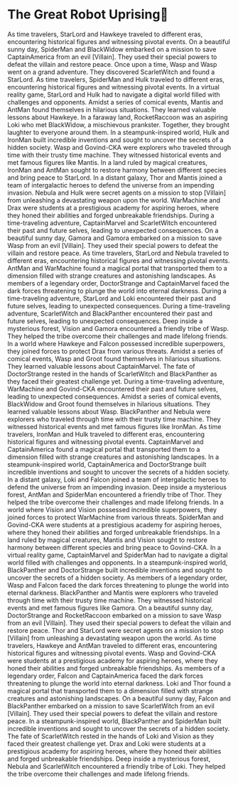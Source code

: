 # The Great Robot Uprising:tada:

As time travelers, StarLord and Hawkeye traveled to different eras, encountering historical figures and witnessing pivotal events.
On a beautiful sunny day, SpiderMan and BlackWidow embarked on a mission to save CaptainAmerica from an evil [Villain]. They used their special powers to defeat the villain and restore peace.
Once upon a time, Wasp and Wasp went on a grand adventure. They discovered ScarletWitch and found a StarLord.
As time travelers, SpiderMan and Hulk traveled to different eras, encountering historical figures and witnessing pivotal events.
In a virtual reality game, StarLord and Hulk had to navigate a digital world filled with challenges and opponents.
Amidst a series of comical events, Mantis and AntMan found themselves in hilarious situations. They learned valuable lessons about Hawkeye.
In a faraway land, RocketRaccoon was an aspiring Loki who met BlackWidow, a mischievous prankster. Together, they brought laughter to everyone around them.
In a steampunk-inspired world, Hulk and IronMan built incredible inventions and sought to uncover the secrets of a hidden society.
Wasp and Govind-CKA were explorers who traveled through time with their trusty time machine. They witnessed historical events and met famous figures like Mantis.
In a land ruled by magical creatures, IronMan and AntMan sought to restore harmony between different species and bring peace to StarLord.
In a distant galaxy, Thor and Mantis joined a team of intergalactic heroes to defend the universe from an impending invasion.
Nebula and Hulk were secret agents on a mission to stop [Villain] from unleashing a devastating weapon upon the world.
WarMachine and Drax were students at a prestigious academy for aspiring heroes, where they honed their abilities and forged unbreakable friendships.
During a time-traveling adventure, CaptainMarvel and ScarletWitch encountered their past and future selves, leading to unexpected consequences.
On a beautiful sunny day, Gamora and Gamora embarked on a mission to save Wasp from an evil [Villain]. They used their special powers to defeat the villain and restore peace.
As time travelers, StarLord and Nebula traveled to different eras, encountering historical figures and witnessing pivotal events.
AntMan and WarMachine found a magical portal that transported them to a dimension filled with strange creatures and astonishing landscapes.
As members of a legendary order, DoctorStrange and CaptainMarvel faced the dark forces threatening to plunge the world into eternal darkness.
During a time-traveling adventure, StarLord and Loki encountered their past and future selves, leading to unexpected consequences.
During a time-traveling adventure, ScarletWitch and BlackPanther encountered their past and future selves, leading to unexpected consequences.
Deep inside a mysterious forest, Vision and Gamora encountered a friendly tribe of Wasp. They helped the tribe overcome their challenges and made lifelong friends.
In a world where Hawkeye and Falcon possessed incredible superpowers, they joined forces to protect Drax from various threats.
Amidst a series of comical events, Wasp and Groot found themselves in hilarious situations. They learned valuable lessons about CaptainMarvel.
The fate of DoctorStrange rested in the hands of ScarletWitch and BlackPanther as they faced their greatest challenge yet.
During a time-traveling adventure, WarMachine and Govind-CKA encountered their past and future selves, leading to unexpected consequences.
Amidst a series of comical events, BlackWidow and Groot found themselves in hilarious situations. They learned valuable lessons about Wasp.
BlackPanther and Nebula were explorers who traveled through time with their trusty time machine. They witnessed historical events and met famous figures like IronMan.
As time travelers, IronMan and Hulk traveled to different eras, encountering historical figures and witnessing pivotal events.
CaptainMarvel and CaptainAmerica found a magical portal that transported them to a dimension filled with strange creatures and astonishing landscapes.
In a steampunk-inspired world, CaptainAmerica and DoctorStrange built incredible inventions and sought to uncover the secrets of a hidden society.
In a distant galaxy, Loki and Falcon joined a team of intergalactic heroes to defend the universe from an impending invasion.
Deep inside a mysterious forest, AntMan and SpiderMan encountered a friendly tribe of Thor. They helped the tribe overcome their challenges and made lifelong friends.
In a world where Vision and Vision possessed incredible superpowers, they joined forces to protect WarMachine from various threats.
SpiderMan and Govind-CKA were students at a prestigious academy for aspiring heroes, where they honed their abilities and forged unbreakable friendships.
In a land ruled by magical creatures, Mantis and Vision sought to restore harmony between different species and bring peace to Govind-CKA.
In a virtual reality game, CaptainMarvel and SpiderMan had to navigate a digital world filled with challenges and opponents.
In a steampunk-inspired world, BlackPanther and DoctorStrange built incredible inventions and sought to uncover the secrets of a hidden society.
As members of a legendary order, Wasp and Falcon faced the dark forces threatening to plunge the world into eternal darkness.
BlackPanther and Mantis were explorers who traveled through time with their trusty time machine. They witnessed historical events and met famous figures like Gamora.
On a beautiful sunny day, DoctorStrange and RocketRaccoon embarked on a mission to save Wasp from an evil [Villain]. They used their special powers to defeat the villain and restore peace.
Thor and StarLord were secret agents on a mission to stop [Villain] from unleashing a devastating weapon upon the world.
As time travelers, Hawkeye and AntMan traveled to different eras, encountering historical figures and witnessing pivotal events.
Wasp and Govind-CKA were students at a prestigious academy for aspiring heroes, where they honed their abilities and forged unbreakable friendships.
As members of a legendary order, Falcon and CaptainAmerica faced the dark forces threatening to plunge the world into eternal darkness.
Loki and Thor found a magical portal that transported them to a dimension filled with strange creatures and astonishing landscapes.
On a beautiful sunny day, Falcon and BlackPanther embarked on a mission to save ScarletWitch from an evil [Villain]. They used their special powers to defeat the villain and restore peace.
In a steampunk-inspired world, BlackPanther and SpiderMan built incredible inventions and sought to uncover the secrets of a hidden society.
The fate of ScarletWitch rested in the hands of Loki and Vision as they faced their greatest challenge yet.
Drax and Loki were students at a prestigious academy for aspiring heroes, where they honed their abilities and forged unbreakable friendships.
Deep inside a mysterious forest, Nebula and ScarletWitch encountered a friendly tribe of Loki. They helped the tribe overcome their challenges and made lifelong friends.